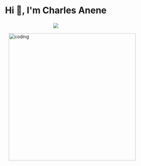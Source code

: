 
<h1 align="center">Hi 👋, I'm Charles Anene</h1>
<h3 align="center"> <img src="https://readme-typing-svg.herokuapp.com?color=0357F7&lines=Full+Stack+Developer+😎" /> </h3>
<img align="right" alt="coding" width="400" src="https://media.giphy.com/media/bGgsc5mWoryfgKBx1u/giphy.gif">

